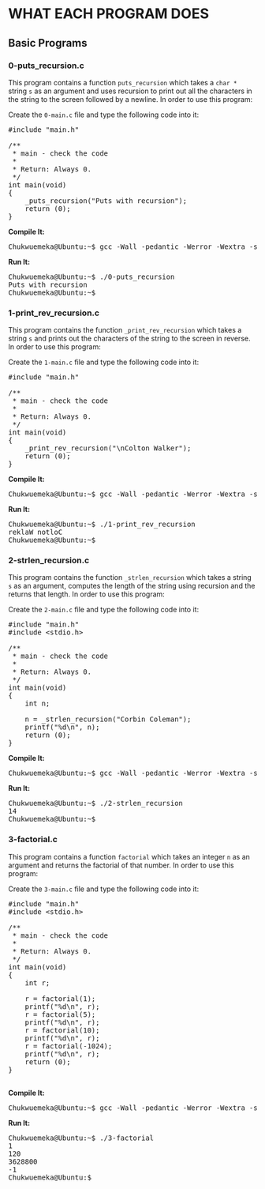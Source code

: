 # WHAT EACH PROGRAM DOES

## Basic Programs

### 0-puts_recursion.c
This program contains a function `puts_recursion` which takes a `char *` string `s` as an argument and uses recursion to print out all the characters in the string to the screen followed by a newline. In order to use this program:

Create the `0-main.c` file and type the following code into it:
<pre>
#include "main.h"

/**
 * main - check the code
 *
 * Return: Always 0.
 */
int main(void)
{
    _puts_recursion("Puts with recursion");
    return (0);
}
</pre> 

**Compile It:**
<pre>
Chukwuemeka@Ubuntu:~$ gcc -Wall -pedantic -Werror -Wextra -std=gnu89 _putchar.c 0-main.c 0-puts_recursion.c -o 0-puts_recursion
</pre>

**Run It:**
<pre>
Chukwuemeka@Ubuntu:~$ ./0-puts_recursion 
Puts with recursion
Chukwuemeka@Ubuntu:~$ 
</pre>

### 1-print_rev_recursion.c
This program contains the function `_print_rev_recursion` which takes a string `s` and prints out the characters of the string to the screen in reverse. In order to use this program:

Create the `1-main.c` file and type the following code into it:
<pre>
#include "main.h"

/**
 * main - check the code
 *
 * Return: Always 0.
 */
int main(void)
{
    _print_rev_recursion("\nColton Walker");
    return (0);
}
</pre>

**Compile It:**
<pre>
Chukwuemeka@Ubuntu:~$ gcc -Wall -pedantic -Werror -Wextra -std=gnu89 _putchar.c 1-main.c 1-print_rev_recursion.c -o 1-print_rev_recursion
</pre>

**Run It:**
<pre>
Chukwuemeka@Ubuntu:~$ ./1-print_rev_recursion 
reklaW notloC
Chukwuemeka@Ubuntu:~$ 
</pre>

### 2-strlen_recursion.c
This program contains the function `_strlen_recursion` which takes a string `s` as an argument, computes the length of the string using recursion and the returns that length. In order to use this program:

Create the `2-main.c` file and type the following code into it:
<pre>
#include "main.h"
#include &lt;stdio.h&gt;

/**
 * main - check the code
 *
 * Return: Always 0.
 */
int main(void)
{
    int n;

    n = _strlen_recursion("Corbin Coleman");
    printf("%d\n", n);
    return (0);
}
</pre>

**Compile It:**
<pre>
Chukwuemeka@Ubuntu:~$ gcc -Wall -pedantic -Werror -Wextra -std=gnu89  2-main.c 2-strlen_recursion.c -o 2-strlen_recursion
</pre>

**Run It:**
<pre>
Chukwuemeka@Ubuntu:~$ ./2-strlen_recursion 
14
Chukwuemeka@Ubuntu:~$ 
</pre>

### 3-factorial.c
This program contains a function `factorial` which takes an integer `n` as an argument and returns the factorial of that number. In order to use this program:

Create the `3-main.c` file and type the following code into it:
<pre>
#include "main.h"
#include &lt;stdio.h&gt;

/**
 * main - check the code
 *
 * Return: Always 0.
 */
int main(void)
{
    int r;

    r = factorial(1);
    printf("%d\n", r);
    r = factorial(5);
    printf("%d\n", r);
    r = factorial(10);
    printf("%d\n", r);
    r = factorial(-1024);
    printf("%d\n", r);
    return (0);
}

</pre>

**Compile It:**
<pre>
Chukwuemeka@Ubuntu:~$ gcc -Wall -pedantic -Werror -Wextra -std=gnu89 3-main.c 3-factorial.c -o 3-factorial
</pre>

**Run It:**
<pre>
Chukwuemeka@Ubuntu:~$ ./3-factorial 
1
120
3628800
-1
Chukwuemeka@Ubuntu:$ 
</pre>




















